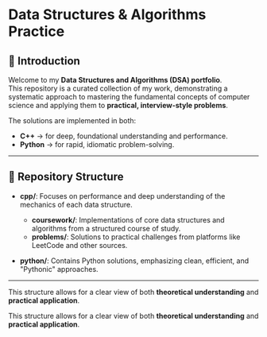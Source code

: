 # Data Structures & Algorithms Practice

## 📖 Introduction
Welcome to my **Data Structures and Algorithms (DSA) portfolio**.  
This repository is a curated collection of my work, demonstrating a systematic approach to mastering the fundamental concepts of computer science and applying them to **practical, interview-style problems**.

The solutions are implemented in both:  
- **C++** → for deep, foundational understanding and performance.  
- **Python** → for rapid, idiomatic problem-solving.  

---

## 📂 Repository Structure


- **cpp/**: Focuses on performance and deep understanding of the mechanics of each data structure.  
  - **coursework/**: Implementations of core data structures and algorithms from a structured course of study.  
  - **problems/**: Solutions to practical challenges from platforms like LeetCode and other sources.  

- **python/**: Contains Python solutions, emphasizing clean, efficient, and "Pythonic" approaches.

---

This structure allows for a clear view of both **theoretical understanding** and **practical application**.


This structure allows for a clear view of both **theoretical understanding** and **practical application**.
